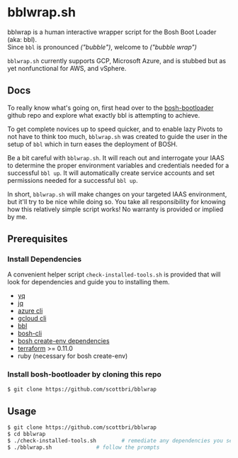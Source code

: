 # bblwrap.sh
bblwrap is a human interactive wrapper script for the Bosh Boot Loader (aka: bbl).  
Since `bbl` is pronounced *("bubble")*, welcome to *("bubble wrap")*

`bblwrap.sh` currently supports GCP, Microsoft Azure, and is stubbed but as yet nonfunctional for AWS, and vSphere.

## Docs
To really know what's going on, first head over to the [bosh-bootloader](https://github.com/cloudfoundry/bosh-bootloader) github repo and explore what exactly bbl is attempting to achieve.

To get complete novices up to speed quicker, and to enable lazy Pivots to not have to think too much, `bblwrap.sh` was created to guide the user in the setup of `bbl` which in turn eases the deployment of BOSH.

Be a bit careful with `bblwrap.sh`.  It will reach out and interrogate your IAAS to determine the proper environment variables and credentials needed for a successful `bbl up`.  It will automatically create service accounts and set permissions needed for a successful `bbl up`.

In short, `bblwrap.sh` will make changes on your targeted IAAS environment, but it'll try to be nice while doing so.  You take all responsibility for knowing how this relatively simple script works!  No warranty is provided or implied by me.  

## Prerequisites

### Install Dependencies

A convenient helper script `check-installed-tools.sh` is provided that will look for dependencies and guide you to installing them.
- [yq](https://github.com/mikefarah/yq)
- [jq](https://github.com/stedolan/jq)
- [azure cli](https://docs.microsoft.com/en-us/cli/azure/install-azure-cli-apt?view=azure-cli-latest)
- [gcloud cli](https://cloud.google.com/sdk/docs/quickstarts)
- [bbl](https://github.com/cloudfoundry/bosh-bootloader/releases)
- [bosh-cli](https://bosh.io/docs/cli-v2.html)
- [bosh create-env dependencies](https://bosh.io/docs/cli-env-deps.html)
- [terraform](https://www.terraform.io/downloads.html) >= 0.11.0
- ruby (necessary for bosh create-env)

### Install bosh-bootloader by cloning this repo

```sh
$ git clone https://github.com/scottbri/bblwrap
```

## Usage

```sh
$ git clone https://github.com/scottbri/bblwrap
$ cd bblwrap
$ ./check-installed-tools.sh 		# remediate any dependencies you see
$ ./bblwrap.sh				# follow the prompts
```
